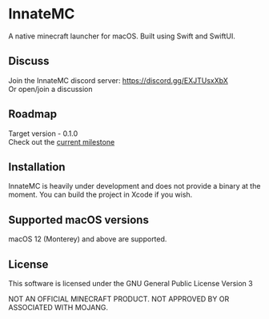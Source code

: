 #  InnateMC

A native minecraft launcher for macOS. Built using Swift and SwiftUI.

## Discuss
Join the InnateMC discord server: https://discord.gg/EXJTUsxXbX  
Or open/join a discussion

## Roadmap
Target version - 0.1.0  
Check out the [current milestone](https://github.com/InnateMC/InnateMC/milestone/1)

## Installation
InnateMC is heavily under development and does not provide a binary at the moment. You can build the project in Xcode if you wish.

## Supported macOS versions
macOS 12 (Monterey) and above are supported.

## License
This software is licensed under the GNU General Public License Version 3


NOT AN OFFICIAL MINECRAFT PRODUCT. NOT APPROVED BY OR ASSOCIATED WITH MOJANG.
